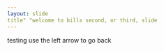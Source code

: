 ```yaml
---
layout: slide
title" "welcome to bills second, or third, slide
---
```

testing
use the left arrow to go back
